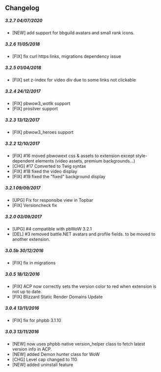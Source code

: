## Changelog

##### 3.2.7 04/07/2020
- [NEW] add support for bbguild avatars and small rank icons. 

##### 3.2.6 11/05/2018
- [FIX] fix curl https links, migrations dependency issue

##### 3.2.5 01/04/2018
- [FIX] set z-index for video div due to some links not clickable

##### 3.2.4 24/12/2017
- [FIX] pbwow3_wotlk support
- [FIX] prosilver support

##### 3.2.3 13/12/2017
- [FIX] pbwow3_heroes support

##### 3.2.2 12/10/2017
- [FIX] #16 moved pbwowext css & assets to extension except style-dependent elements (video assets, premium backgrounds...)
- [CHG] #17 Converted to Twig syntax
- [FIX] #18 fixed the video display
- [FIX] #19 fixed the "fixed" background display
  
##### 3.2.1 09/09/2017
- [UPG] Fix for responsibe view in Topbar  
- [FIX] Versioncheck fix  

##### 3.2.0 03/09/2017
- [UPG] #4 compatible with pbWoW 3.2.1
- [DEL] #3 removed battle.NET avatars and profile fields. to be moved to another extension.    
 
##### 3.0.5b 30/12/2016
- [FIX] fix in migrations

##### 3.0.5 18/12/2016
- [FIX] ACP now correctly sets the version color to red when extension is not up to date. 
- [FIX] Blizzard Static Render Domains Update 

##### 3.0.4 13/11/2016
- [FIX] fix for phpbb 3.1.10

##### 3.0.3 13/11/2016
- [NEW] now uses phpbb native version_helper class to fetch latest version info in ACP.
- [NEW] added Demon hunter class for WoW
- [CHG] Level cap changed to 110
- [NEW] added uninstall feature

